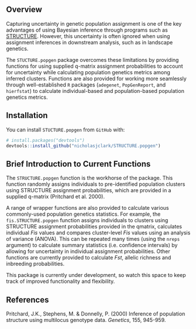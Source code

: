 
<!-- README.md is generated from README.Rmd. Please edit that file -->
Overview
--------

Capturing uncertainty in genetic population assignment is one of the key advantages of using Bayesian inference through programs such as [STRUCTURE](https://web.stanford.edu/group/pritchardlab/structure.html). However, this uncertainty is often ignored when using assignment inferences in downstream analysis, such as in landscape genetics.

The `STUCTURE.popgen` package overcomes these limitations by providing functions for using supplied q-matrix assignment probabilities to account for uncertainty while calculating population genetics metrics among inferred clusters. Functions are also provided for working more seamlessly through well-established `R` packages (`adegenet`, `PopGenReport`, and `hierfstat`) to calculate individual-based and population-based population genetics metrics.

Installation
------------

You can install `STUCTURE.popgen` from `GitHub` with:

``` r
# install.packages("devtools")
devtools::install_github("nicholasjclark/STRUCTURE.popgen")
```

Brief Introduction to Current Functions
---------------------------------------

The `STRUCTURE.popgen` function is the workhorse of the package. This function randomly assigns individuals to pre-identified population clusters using STRUCTURE assignment probabilities, which are provided in a supplied q-matrix (Pritchard et al. 2000).

A range of wrapper functions are also provided to calculate various commonly-used population genetics statistics. For example, the `fis.STRUCTURE.popgen` function assigns individuals to clusters using STRUCTURE assignment probabilities provided in the qmatrix, calculates individual *Fis* values and compares cluster-level *Fis* values using an analysis of variance (ANOVA). This can be repeated many times (using the `nreps` argument) to calculate summary statistics (i.e. confidence intervals) by allowing for uncertainty in individual assignment probabilities. Other functions are currently provided to calculate *Fst*, allelic richness and inbreeding probabilities.

This package is currently under development, so watch this space to keep track of improved functionality and flexibility.

References
----------

Pritchard, J.K., Stephens, M. & Donnelly, P. (2000) Inference of population structure using multilocus genotype data. *Genetics*, 155, 945-959.
